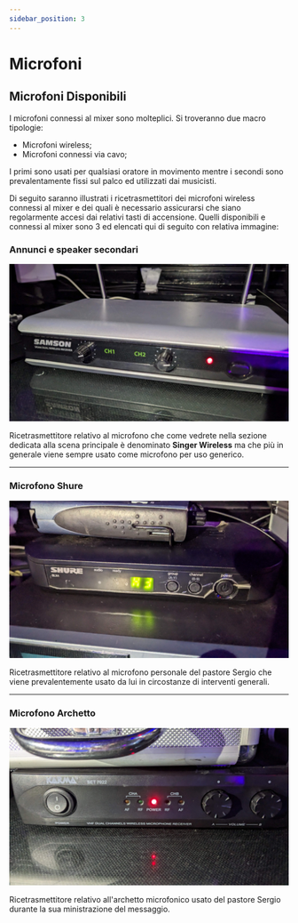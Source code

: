 ```yaml
---
sidebar_position: 3
---
```


# Microfoni

## Microfoni Disponibili
I microfoni connessi al mixer sono molteplici. Si troveranno due macro tipologie:
- Microfoni wireless; 
- Microfoni connessi via cavo; 

I primi sono usati per qualsiasi oratore in movimento mentre i secondi sono prevalentamente fissi sul palco ed utilizzati dai musicisti.

Di seguito saranno illustrati i ricetrasmettitori dei microfoni wireless connessi al mixer e dei quali è necessario assicurarsi che siano regolarmente accesi dai relativi tasti di accensione. 
Quelli disponibili e connessi al mixer sono 3 ed elencati qui di seguito con relativa immagine:
### Annunci e speaker secondari

![Samson](../../static/img/Production/Samson%20annunci.jpg)

Ricetrasmettitore relativo al microfono che come vedrete nella sezione dedicata alla scena principale è denominato **Singer Wireless** ma che più in generale viene sempre usato come microfono per uso generico.

---
### Microfono Shure

![Past Shure](../../static/img/Production/Shure%20Past.jpg)

Ricetrasmettitore relativo al microfono personale del pastore Sergio che viene prevalentemente usato da lui in circostanze di interventi generali.

---
### Microfono Archetto

![Archetto Past](../../static/img/Production/Karma.jpg)

Ricetrasmettitore relativo all'archetto microfonico usato del pastore Sergio durante la sua ministrazione del messaggio. 


